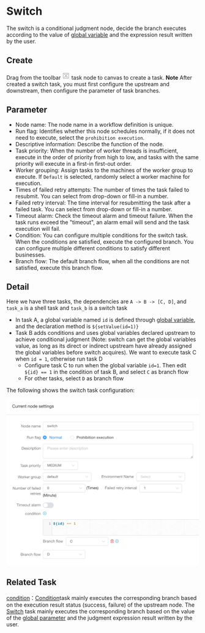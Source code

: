 # Switch

The switch is a conditional judgment node, decide the branch executes according to the value of [global variable](../parameter/global.md) and the expression result written by the user.

## Create

Drag from the toolbar <img src="/img/switch.png" width="20"/>  task node to canvas to create a task. 
**Note** After created a switch task, you must first configure the upstream and downstream, then configure the parameter of task branches.

## Parameter

- Node name: The node name in a workflow definition is unique.
- Run flag: Identifies whether this node schedules normally, if it does not need to execute, select the `prohibition execution`.
- Descriptive information: Describe the function of the node.
- Task priority: When the number of worker threads is insufficient, execute in the order of priority from high to low, and tasks with the same priority will execute in a first-in first-out order.
- Worker grouping: Assign tasks to the machines of the worker group to execute. If `Default` is selected, randomly select a worker machine for execution.
- Times of failed retry attempts: The number of times the task failed to resubmit. You can select from drop-down or fill-in a number.
- Failed retry interval: The time interval for resubmitting the task after a failed task. You can select from drop-down or fill-in a number.
- Timeout alarm: Check the timeout alarm and timeout failure. When the task runs exceed the "timeout", an alarm email will send and the task execution will fail.
- Condition: You can configure multiple conditions for the switch task. When the conditions are satisfied, execute the configured branch. You can configure multiple different conditions to satisfy different businesses.
- Branch flow: The default branch flow, when all the conditions are not satisfied, execute this branch flow.

## Detail

Here we have three tasks, the dependencies are `A -> B -> [C, D]`, and `task_a` is a shell task and `task_b` is a switch task

- In task A, a global variable named `id` is defined through [global variable](../parameter/global.md), and the declaration method is `${setValue(id=1)}`
- Task B adds conditions and uses global variables declared upstream to achieve conditional judgment (Note: switch can get the global variables value, as long as its direct or indirect upstream have already assigned the global variables before switch acquires). We want to execute task C when `id = 1`, otherwise run task D
  - Configure task C to run when the global variable `id=1`. Then edit `${id} == 1` in the condition of task B, and select `C` as branch flow
  - For other tasks, select `D` as branch flow

The following shows the switch task configuration:

![task-switch-configure](../../../../../../img/switch_configure.jpg)

## Related Task

[condition](conditions.md)：[Condition](conditions.md)task mainly executes the corresponding branch based on the execution result status (success, failure) of the upstream node. 
The [Switch](switch.md) task mainly executes the corresponding branch based on the value of the [global parameter](../parameter/global.md) and the judgment expression result written by the user.